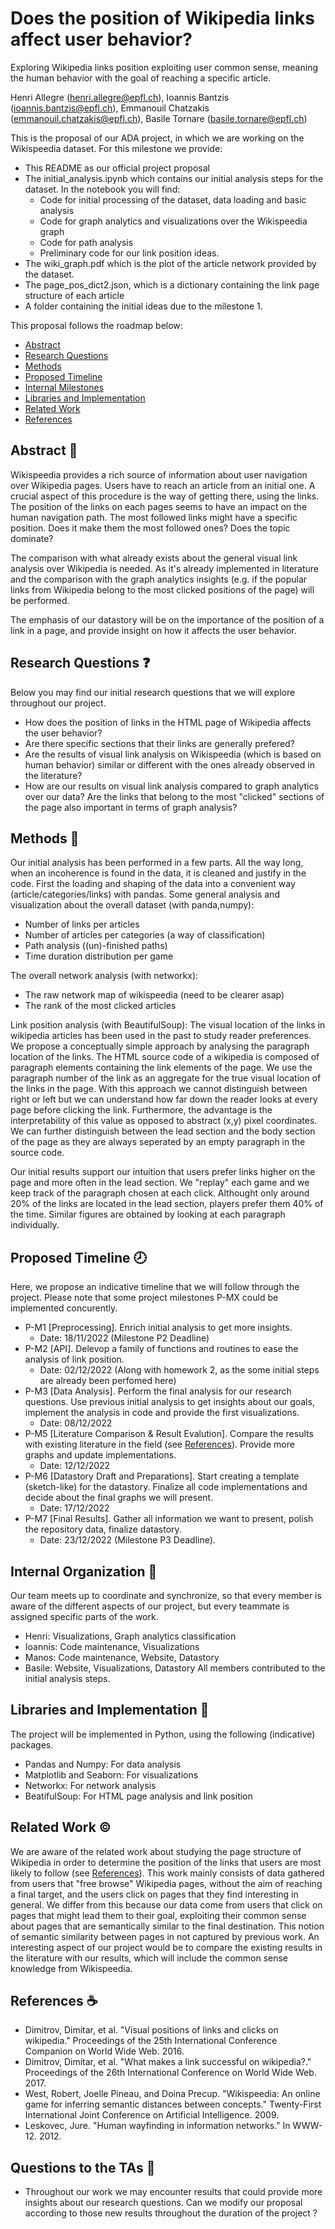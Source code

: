 # Does the position of Wikipedia links affect user behavior?
Exploring Wikipedia links position exploiting user common sense, meaning the human behavior with the goal of reaching a specific article.

Henri Allegre (henri.allegre@epfl.ch), Ioannis Bantzis (ioannis.bantzis@epfl.ch), Emmanouil Chatzakis (emmanouil.chatzakis@epfl.ch), Basile Tornare (basile.tornare@epfl.ch)

This is the proposal of our ADA project, in which we are working on the Wikispeedia dataset. For this milestone we provide:
- This README as our official project proposal
- The initial_analysis.ipynb which contains our initial analysis steps for the dataset. In the notebook you will find:
    - Code for initial processing of the dataset, data loading and basic analysis
    - Code for graph analytics and visualizations over the Wikispeedia graph
    - Code for path analysis
    - Preliminary code for our link position ideas.
- The wiki_graph.pdf which is the plot of the article network provided by the dataset.
- The page_pos_dict2.json, which is a dictionary containing the link page structure of each article
- A folder containing the initial ideas due to the milestone 1.

This proposal follows the roadmap below:
* [Abstract](#abstract-closed_book)
* [Research Questions](#research-questions-question)
* [Methods](#methods-dart)
* [Proposed Timeline](#Proposed-Timeline)
* [Internal Milestones](#Internal-Milestones)
* [Libraries and Implementation](#Libraries-and-Implementation)
* [Related Work](#Related-Work)
* [References](#References)


## Abstract :closed_book:
Wikispeedia provides a rich source of information about user navigation over Wikipedia pages. Users have to reach an article from an initial one. A crucial aspect of this procedure is the way of getting there, using the links. The position of the links on each pages seems to have an impact on the human navigation path.
The most followed links might have a specific position. Does it make them the most followed ones? Does the topic dominate?

The comparison with what already exists about the general visual link analysis over Wikipedia is needed. As it's already implemented in literature and the comparison with the graph analytics insights (e.g. if the popular links from Wikipedia belong to the most clicked positions of the page) will be performed.

The emphasis of our datastory will be on the importance of the position of a link in a page, and provide insight on how it affects the user behavior.


## Research Questions :question:
Below you may find our initial research questions that we will explore throughout our project.
- How does the position of links in the HTML page of Wikipedia affects the user behavior?
- Are there specific sections that their links are generally prefered?
- Are the results of visual link analysis on Wikispeedia (which is based on human behavior) similar or different with the ones already observed in the literature?
- How are our results on visual link analysis compared to graph analytics over our data? Are the links that belong to the most "clicked" sections of the page also important in terms of graph analysis?


## Methods :dart:
Our initial analysis has been performed in a few parts. All the way long, when an incoherence is found in the data, it is cleaned and justify in the code.
First the loading and shaping of the data into a convenient way (article/categories/links) with pandas.
Some general analysis and visualization about the overall dataset (with panda,numpy):
  - Number of links per articles
  - Number of articles per categories (a way of classification)
  - Path analysis ((un)-finished paths)
  - Time duration distribution per game

The overall network analysis (with networkx):
  - The raw network map of wikispeedia (need to be clearer asap)
  - The rank of the most clicked articles

Link position analysis (with BeautifulSoup):
The visual location of the links in wikipedia articles has been used in the past to study reader preferences. We propose a conceptually simple approach by analysing the paragraph location of the links. The HTML source code of a wikipedia is composed of paragraph elements containing the link elements of the page. We use the paragraph number of the link as an aggregate for the true visual location of the links in the page. With this approach we cannot distinguish between right or left but we can understand how far down the reader looks at every page before clicking the link. Furthermore, the advantage is the interpretability of this value as opposed to abstract (x,y) pixel coordinates. We can further distinguish between the lead section and the body section of the page as they are always seperated by an empty paragraph in the source code.

Our initial results support our intuition that users prefer links higher on the page and more often in the lead section. We "replay" each game and we keep track of the paragraph chosen at each click. Althought only around 20% of the links are located in the lead section, players prefer them 40% of the time. Similar figures are obtained by looking at each paragraph individually.   


## Proposed Timeline :clock8:
Here, we propose an indicative timeline that we will follow through the project. Please note that some project milestones P-MX could be implemented concurently.
* P-M1 [Preprocessing]. Enrich initial analysis to get more insights.
    * Date: 18/11/2022 (Milestone P2 Deadline)
* P-M2 [API]. Delevop a family of functions and routines to ease the analysis of link position.
    * Date: 02/12/2022 (Along with homework 2, as the some initial steps are already been perfomed here)
* P-M3 [Data Analysis]. Perform the final analysis for our research questions. Use previous initial analysis to get insights about our goals, implement the analysis in code and provide the first visualizations.
    * Date: 08/12/2022
* P-M5 [Literature Comparison & Result Evalution]. Compare the results with existing literature in the field (see [References](#References)). Provide more graphs and update implementations.
    * Date: 12/12/2022
* P-M6 [Datastory Draft and Preparations]. Start creating a template (sketch-like) for the datastory. Finalize all code implementations and decide about the final graphs we will present.
    * Date: 17/12/2022
* P-M7 [Final Results]. Gather all information we want to present, polish the repository data, finalize datastory.
    * Date: 23/12/2022 (Milestone P3 Deadline).


## Internal Organization :memo:
Our team meets up to coordinate and synchronize, so that every member is aware of the different
aspects of our project, but every teammate is assigned specific parts of the work.
- Henri: Visualizations, Graph analytics classification
- Ioannis: Code maintenance, Visualizations
- Manos: Code maintenance, Website, Datastory
- Basile: Website, Visualizations, Datastory
All members contributed to the initial analysis steps.


## Libraries and Implementation :telescope:
The project will be implemented in Python, using the following (indicative) packages.
* Pandas and Numpy: For data analysis
* Matplotlib and Seaborn: For visualizations
* Networkx: For network analysis
* BeatifulSoup: For HTML page analysis and link position


## Related Work :copyright:
We are aware of the related work about studying the page structure of Wikipedia in order to determine the position of the links that users are most likely to follow (see [References](#References)). This work mainly consists of data gathered from users that "free browse" Wikipedia pages, without the aim of reaching a final target, and the users click on pages that they find interesting in general. We differ from this because our data come from users that click on pages that might lead them to their goal, exploiting their common sense about pages that are semantically similar to the final destination. This notion of semantic similarity between pages in not captured by previous work. An interesting aspect of our project would be to compare the existing results in the literature with our results, which will include the common sense knowledge from Wikispeedia.


## References :coffee:
* Dimitrov, Dimitar, et al. "Visual positions of links and clicks on wikipedia." Proceedings of the 25th International Conference Companion on World Wide Web. 2016.
* Dimitrov, Dimitar, et al. "What makes a link successful on wikipedia?." Proceedings of the 26th International Conference on World Wide Web. 2017.
* West, Robert, Joelle Pineau, and Doina Precup. "Wikispeedia: An online game for inferring semantic distances between concepts." Twenty-First International Joint Conference on Artificial Intelligence. 2009.
* Leskovec, Jure. "Human wayfinding in information networks." In WWW-12. 2012.


## Questions to the TAs :postbox:
* Throughout our work we may encounter results that could provide more insights about our research questions. Can we modify our proposal according to those new results throughout the duration of the project ?
